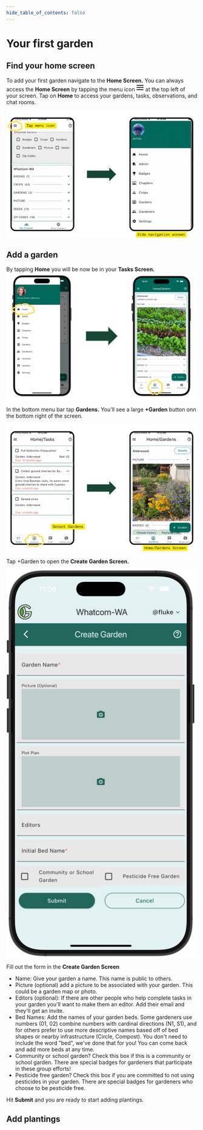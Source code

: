 ```yaml
---
hide_table_of_contents: false
---
```


# Your first garden

## Find your home screen
To add your first garden navigate to the **Home Screen.**  You can always access the **Home Screen** by tapping the menu icon   <img width="20" src="/img/user-guide/menu-icon.jpg"/> at the top left of your screen.  Tap on **Home** to access your gardens, tasks, observations, and chat rooms.

<img width="600" src="/img/user-guide/locate-home.png"/>

## Add a garden

By tapping **Home** you will be now be in your **Tasks Screen.**  
<img width="600" src="/img/user-guide/select-home.png"/>

In the bottom menu bar tap **Gardens.**  You'll see a large **+Garden** button onn the bottom right of the screen.  

<img width="600" src="/img/user-guide/select-gardens.png"/>

Tap +Garden  to open the **Create Garden Screen.**

<img width="600" src="/img/user-guide/create-garden.png"/>

Fill out the form in the **Create Garden Screen**  
 - Name: Give your garden a name.  This name is public to others.
 - Picture (optional) add a picture to be associated with your garden.  This could be a garden map or photo.
 - Editors (optional): If there are other people who help complete tasks in your garden you'll want to make them an editor.  Add their email and they'll get an invite.
 - Bed Names: Add the names of your garden beds.  Some gardeners use numbers (01, 02) combine numbers with cardinal directions (N1, S1), and for others prefer to use more descriptive names based off of bed shapes or nearby infrastructure (Circle, Compost).  You don't need to include the word "bed", we've done that for you!  You can come back and add more beds at any time.
 - Community or school garden?  Check this box if this is a community or school garden.  There are special badges for gardeners that participate in these group efforts!
 - Pesticide free garden?  Check this box if you are committed to not using pesticides in your garden.  There are special badges for gardeners who choose to be pesticide free.

Hit **Submit** and you are ready to start adding plantings.

## Add plantings